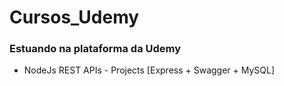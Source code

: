# Cursos_Udemy
### Estuando na plataforma da Udemy

* NodeJs REST APIs - Projects [Express + Swagger + MySQL]
